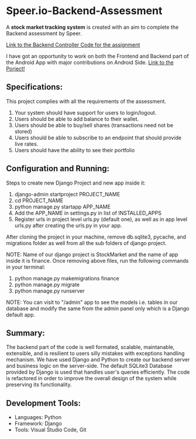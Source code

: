 # Speer.io-Backend-Assessment

A **stock market tracking system** is created with an aim to complete the Backend assessment by Speer.

[Link to the Backend Controller Code for the assignment](https://github.com/Jigish13/Speer.io-Backend-Assessment/blob/main/StockMarket/finance/views.py)

I have got an opportunity to work on both the Frontend and Backend part of the Android App with major contributions on Android Side. [Link to the Porject!](https://github.com/Jigish13/AB)

## Specifications: 

This project complies with all the requirements of the assessment.

1. Your system should have support for users to login/logout.
1. Users should be able to add balance to their wallet.
1. Users should be able to buy/sell shares (transactions need not be stored)
1. Users should be able to subscribe to an endpoint that should provide live rates.
1. Users should have the ability to see their portfolio

## Configuration and Running:

Steps to create new Django Project and new app inside it:
1. django-admin startproject PROJECT_NAME
2. cd PROJECT_NAME
3. python manage.py startapp APP_NAME
4. Add the APP_NAME in settings.py in list of INSTALLED_APPS
5. Register urls in project level urls.py (default one), as well as in app level urls.py after creating the urls.py in your app.

After cloning the project in your machine, remove db.sqlite3, pycache, and migrations folder as well from all the sub folders of django project.

NOTE: Name of our django project is StockMarket and the name of app inside it is finance.
Once removing above files, run the following commands in your terminal:
1. python manage.py makemigrations finance
2. python manage.py migrate
3. python manage.py runserver

NOTE: You can visit to "/admin" app to see the models i.e. tables in our database and modify the same from the admin panel only which is a Django default app.


## Summary: 

The backend part of the code is well formated, scalable, maintanable, extensible, and is resilient to users silly mistakes with exceptions handling mechanism. We have used Django and Python to create our backend server and business logic on the server-side. The default SQLite3 Database provided by Django is used that handles user's queries efficiently. The code is refactored in order to improve the overall design of the system while preserving its functionality.  

## Development Tools:

* Languages: Python
* Framework: Django
* Tools: Visual Studio Code, Git
